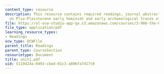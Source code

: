 ```yaml
---
content_type: resource
description: This resource contains required readings, journal abstracts, and synopses
  on Plio-Pleistocene early hominids and early archaeological traces of stone technology.
file: https://ol-ocw-studio-app-qa.s3.amazonaws.com/courses/3-986-the-human-past-introduction-to-archaeology-fall-2006/5119d24a0493cbad01c3a896fa7d17c0_unit1.pdf
file_type: application/pdf
learning_resource_types:
- Readings
ocw_type: OCWFile
parent_title: Readings
parent_type: CourseSection
resourcetype: Document
title: unit1.pdf
uid: 5119d24a-0493-cbad-01c3-a896fa7d17c0
---
```

